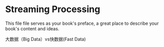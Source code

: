 # Streaming Processing

This file file serves as your book's preface, a great place to describe your book's content and ideas.

大数据（Big Data）vs快数据(Fast Data)
